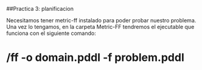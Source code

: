 ##Practica 3: planificacion

Necesitamos tener metric-ff instalado para poder probar nuestro problema. Una vez lo tengamos, en la carpeta Metric-FF tendremos el ejecutable que funciona con el siguiente comando:
# /ff -o domain.pddl -f problem.pddl




